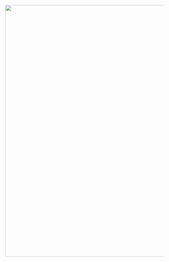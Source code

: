 <a href="https://raw.githubusercontent.com/AlmeidaAlin3/MachineLearning/master/ProblemSet3/Exercise4/img/4a.png"><img src="https://raw.githubusercontent.com/AlmeidaAlin3/MachineLearning/master/ProblemSet3/Exercise4/img/4a.png" title="" alt="" width="800"></a>

